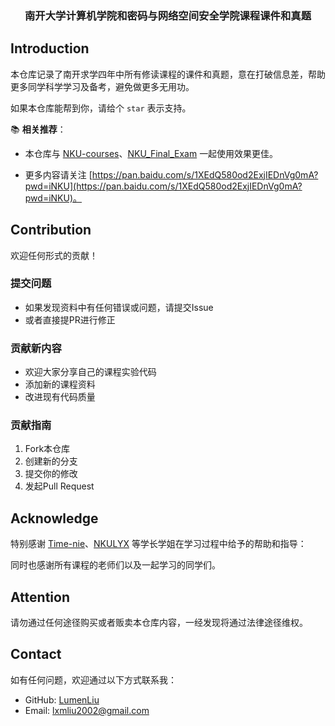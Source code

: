 

<div align="center">
  <h3>南开大学计算机学院和密码与网络空间安全学院课程课件和真题</h3>
</div>




## Introduction

本仓库记录了南开求学四年中所有修读课程的课件和真题，意在打破信息差，帮助更多同学科学学习及备考，避免做更多无用功。

如果本仓库能帮到你，请给个 `star` 表示支持。

📚 **相关推荐**：

- 本仓库与 [NKU-courses](https://github.com/lxmliu-2002/NKU-courses)、[NKU_Final_Exam](https://github.com/Luhaozhhhe/NKU_Final_Exam) 一起使用效果更佳。

- 更多内容请关注 [https://pan.baidu.com/s/1XEdQ580od2ExjIEDnVg0mA?pwd=iNKU](https://pan.baidu.com/s/1XEdQ580od2ExjIEDnVg0mA?pwd=iNKU)。


## Contribution

欢迎任何形式的贡献！

### 提交问题
- 如果发现资料中有任何错误或问题，请提交Issue
- 或者直接提PR进行修正

### 贡献新内容
- 欢迎大家分享自己的课程实验代码
- 添加新的课程资料
- 改进现有代码质量

### 贡献指南
1. Fork本仓库
2. 创建新的分支
3. 提交你的修改
4. 发起Pull Request

## Acknowledge

特别感谢 [Time-nie](https://github.com/Time-nie)、[NKULYX](https://github.com/NKULYX) 等学长学姐在学习过程中给予的帮助和指导：

同时也感谢所有课程的老师们以及一起学习的同学们。

## Attention

请勿通过任何途径购买或者贩卖本仓库内容，一经发现将通过法律途径维权。

## Contact

如有任何问题，欢迎通过以下方式联系我：
- GitHub: [LumenLiu](https://github.com/LumenLiu)
- Email: lxmliu2002@gmail.com



